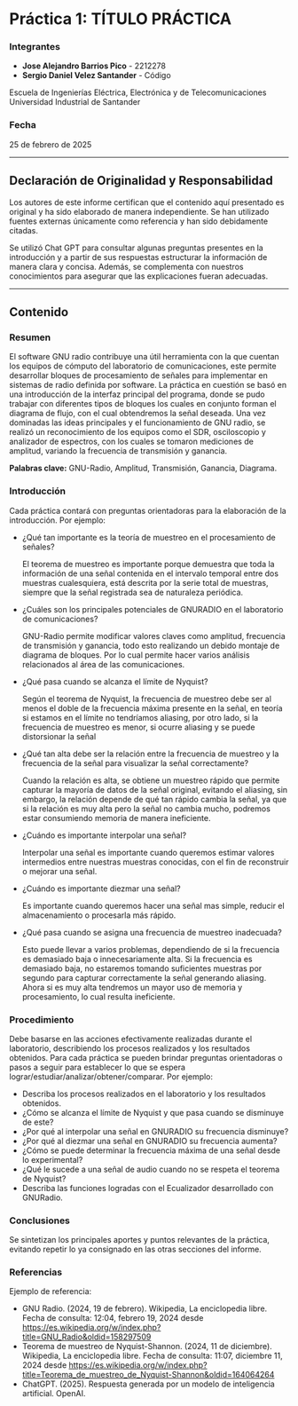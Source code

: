 # Práctica 1: TÍTULO PRÁCTICA

### Integrantes
- **Jose Alejandro Barrios Pico** - 2212278
- **Sergio Daniel Velez Santander** - Código

Escuela de Ingenierías Eléctrica, Electrónica y de Telecomunicaciones  
Universidad Industrial de Santander

### Fecha
25 de febrero de 2025

---

## Declaración de Originalidad y Responsabilidad
Los autores de este informe certifican que el contenido aquí presentado es original y ha sido elaborado de manera independiente. Se han utilizado fuentes externas únicamente como referencia y han sido debidamente citadas.

Se utilizó Chat GPT para consultar algunas preguntas presentes en la introducción y a partir de sus respuestas estructurar la información de manera clara y concisa. Además, se complementa con nuestros conocimientos para asegurar que las explicaciones fueran adecuadas.  

---
## Contenido

### Resumen
El software GNU radio contribuye una útil herramienta con la que cuentan los equipos de cómputo del laboratorio de comunicaciones, este permite desarrollar bloques de procesamiento de señales para implementar en sistemas de radio definida por software. La práctica en cuestión se basó en una introducción de la interfaz principal del programa, donde se pudo trabajar con diferentes tipos de bloques los cuales en conjunto forman el diagrama de flujo, con el cual obtendremos la señal deseada. Una vez dominadas las ideas principales y el funcionamiento de GNU radio, se realizó un reconocimiento de los equipos como el SDR, osciloscopio y analizador de espectros, con los cuales se tomaron mediciones de amplitud, variando la frecuencia de transmisión y ganancia.


**Palabras clave:** GNU-Radio, Amplitud, Transmisión, Ganancia, Diagrama. 

### Introducción
Cada práctica contará con preguntas orientadoras para la elaboración de la introducción. Por ejemplo: 
- ¿Qué tan importante es la teoría de muestreo en el procesamiento de señales?

  El teorema de muestreo es importante porque demuestra que toda la información de una señal contenida en el intervalo temporal entre dos muestras cualesquiera, está descrita por la serie total de muestras, siempre que la señal registrada sea de naturaleza periódica.
- ¿Cuáles son los principales potenciales de GNURADIO en el laboratorio de comunicaciones?
  
  GNU-Radio permite modificar valores claves como amplitud, frecuencia de transmisión y ganancia, todo esto realizando un debido montaje de diagrama de bloques. Por lo cual permite hacer varios análisis relacionados al área de las comunicaciones. 
- ¿Qué pasa cuando se alcanza el límite de Nyquist?
  
  Según el teorema de Nyquist, la frecuencia de muestreo debe ser al menos el doble de la frecuencia máxima presente en la señal, en teoría si estamos en el límite no tendríamos aliasing, por otro lado, si la frecuencia de muestreo es menor, si ocurre aliasing y se puede distorsionar la señal
- ¿Qué tan alta debe ser la relación entre la frecuencia de muestreo y la frecuencia de la señal para visualizar la señal correctamente?
  
  Cuando la relación es alta, se obtiene un muestreo rápido que permite capturar la mayoría de datos de la señal original, evitando el aliasing, sin embargo, la relación depende de qué tan rápido cambia la señal, ya que si la relación es muy alta pero la señal no cambia mucho, podremos estar consumiendo memoria de manera ineficiente.
- ¿Cuándo es importante interpolar una señal?

  Interpolar una señal es importante cuando queremos estimar valores intermedios entre nuestras muestras conocidas, con el fin de reconstruir o mejorar una señal. 
- ¿Cuándo es importante diezmar una señal?
  
  Es importante cuando queremos hacer una señal mas simple, reducir el almacenamiento o procesarla más rápido.
- ¿Qué pasa cuando se asigna una frecuencia de muestreo inadecuada?

  Esto puede llevar a varios problemas, dependiendo de si la frecuencia es demasiado baja o innecesariamente alta. Si la frecuencia es demasiado baja, no estaremos tomando suficientes muestras por segundo para capturar correctamente la señal generando aliasing. Ahora si es muy alta tendremos un mayor uso de memoria y procesamiento, lo cual resulta ineficiente. 

### Procedimiento
Debe basarse en las acciones efectivamente realizadas durante el laboratorio, describiendo los procesos realizados y los resultados obtenidos. Para cada práctica se pueden brindar preguntas orientadoras o pasos a seguir para establecer lo que se espera lograr/estudiar/analizar/obtener/comparar. Por ejemplo:
- Describa los procesos realizados en el laboratorio  y los resultados obtenidos.
- ¿Cómo se alcanza el límite de Nyquist y que pasa cuando se disminuye de este?
- ¿Por qué al interpolar una señal en GNURADIO su frecuencia disminuye?
- ¿Por qué al diezmar una señal en GNURADIO su frecuencia aumenta?
- ¿Cómo se puede determinar la frecuencia máxima de una señal desde lo experimental?
- ¿Qué le sucede a una señal de audio cuando no se respeta el teorema de Nyquist?
- Describa las funciones logradas con el Ecualizador desarrollado con GNURadio.

### Conclusiones
Se sintetizan los principales aportes y puntos relevantes de la práctica, evitando repetir lo ya consignado en las otras secciones del informe. 

### Referencias
Ejemplo de referencia:

- GNU Radio. (2024, 19 de febrero). Wikipedia, La enciclopedia libre. Fecha de consulta: 12:04, febrero 19, 2024 desde https://es.wikipedia.org/w/index.php?title=GNU_Radio&oldid=158297509
- Teorema de muestreo de Nyquist-Shannon. (2024, 11 de diciembre). Wikipedia, La enciclopedia libre. Fecha de consulta: 11:07, diciembre 11, 2024 desde https://es.wikipedia.org/w/index.php?title=Teorema_de_muestreo_de_Nyquist-Shannon&oldid=164064264
- ChatGPT. (2025). Respuesta generada por un modelo de inteligencia artificial. OpenAI.
